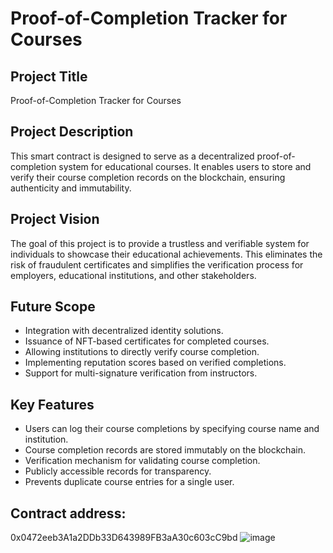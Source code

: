 # Proof-of-Completion Tracker for Courses

## Project Title
Proof-of-Completion Tracker for Courses

## Project Description
This smart contract is designed to serve as a decentralized proof-of-completion system for educational courses. It enables users to store and verify their course completion records on the blockchain, ensuring authenticity and immutability.

## Project Vision
The goal of this project is to provide a trustless and verifiable system for individuals to showcase their educational achievements. This eliminates the risk of fraudulent certificates and simplifies the verification process for employers, educational institutions, and other stakeholders.

## Future Scope
- Integration with decentralized identity solutions.
- Issuance of NFT-based certificates for completed courses.
- Allowing institutions to directly verify course completion.
- Implementing reputation scores based on verified completions.
- Support for multi-signature verification from instructors.

## Key Features
- Users can log their course completions by specifying course name and institution.
- Course completion records are stored immutably on the blockchain.
- Verification mechanism for validating course completion.
- Publicly accessible records for transparency.
- Prevents duplicate course entries for a single user.

## Contract address:
0x0472eeb3A1a2DDb33D643989FB3aA30c603cC9bd 
![image](https://github.com/user-attachments/assets/91286aaf-9ce0-45b1-8bfe-b1554dd64ce6)
